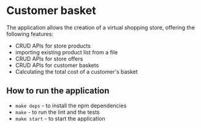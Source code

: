 # Customer basket

The application allows the creation of a virtual shopping store, offering the following features:

- CRUD APIs for store products
- importing existing product list from a file
- CRUD APIs for store offers
- CRUD APIs for customer baskets
- Calculating the total cost of a customer's basket

## How to run the application

- `make deps` - to install the npm dependencies
- `make` - to run the lint and the tests
- `make start` - to start the application
